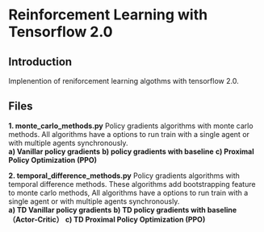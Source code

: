 # Reinforcement Learning with Tensorflow 2.0

## Introduction
Implenention of reniforcement learning algothms with tensorflow 2.0.  

## Files

**1. monte_carlo_methods.py**
Policy gradients algorithms with monte carlo methods. All algorithms have a options to run train with a single agent or with multiple agents synchronously.  
**a) Vanillar policy gradients**
**b) policy gradients with baseline**
**c)  Proximal Policy Optimization (PPO)**

 **2. temporal_difference_methods.py**
Policy gradients algorithms with temporal difference methods. These algorithms add bootstrapping feature to monte carlo methods, All algorithms have a options to run train with a single agent or with multiple agents synchronously.  
**a) TD Vanillar policy gradients**
**b) TD policy gradients with baseline （Actor-Critic）**
**c)  TD Proximal Policy Optimization (PPO)**

